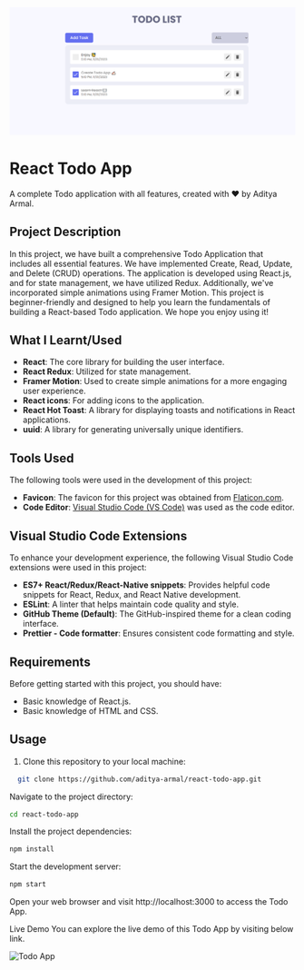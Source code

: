 ![React Todo App](./banner.png)
# React Todo App

A complete Todo application with all features, created with ❤️ by Aditya Armal.

## Project Description

In this project, we have built a comprehensive Todo Application that includes all essential features. We have implemented Create, Read, Update, and Delete (CRUD) operations. The application is developed using React.js, and for state management, we have utilized Redux. Additionally, we've incorporated simple animations using Framer Motion. This project is beginner-friendly and designed to help you learn the fundamentals of building a React-based Todo application. We hope you enjoy using it!

## What I Learnt/Used

- **React**: The core library for building the user interface.
- **React Redux**: Utilized for state management.
- **Framer Motion**: Used to create simple animations for a more engaging user experience.
- **React icons**: For adding icons to the application.
- **React Hot Toast**: A library for displaying toasts and notifications in React applications.
- **uuid**: A library for generating universally unique identifiers.

## Tools Used

The following tools were used in the development of this project:

- **Favicon**: The favicon for this project was obtained from [Flaticon.com](https://www.flaticon.com/).
- **Code Editor**: [Visual Studio Code (VS Code)](https://code.visualstudio.com/) was used as the code editor.

## Visual Studio Code Extensions

To enhance your development experience, the following Visual Studio Code extensions were used in this project:

- **ES7+ React/Redux/React-Native snippets**: Provides helpful code snippets for React, Redux, and React Native development.
- **ESLint**: A linter that helps maintain code quality and style.
- **GitHub Theme (Default)**: The GitHub-inspired theme for a clean coding interface.
- **Prettier - Code formatter**: Ensures consistent code formatting and style.

## Requirements

Before getting started with this project, you should have:

- Basic knowledge of React.js.
- Basic knowledge of HTML and CSS.

## Usage

1. Clone this repository to your local machine:

```bash
  git clone https://github.com/aditya-armal/react-todo-app.git
```
Navigate to the project directory:

```bash
cd react-todo-app
```
Install the project dependencies:

```bash
npm install
```
Start the development server:

```bash
npm start
```
Open your web browser and visit http://localhost:3000 to access the Todo App.

Live Demo
You can explore the live demo of this Todo App by visiting below link.

![Todo App]()